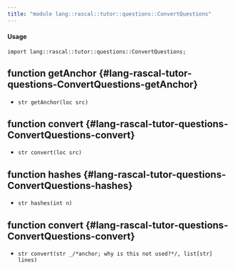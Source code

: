 ```yaml
---
title: "module lang::rascal::tutor::questions::ConvertQuestions"
---
```


#### Usage

`import lang::rascal::tutor::questions::ConvertQuestions;`

## function getAnchor {#lang-rascal-tutor-questions-ConvertQuestions-getAnchor}

* ``str getAnchor(loc src)``

## function convert {#lang-rascal-tutor-questions-ConvertQuestions-convert}

* ``str convert(loc src)``

## function hashes {#lang-rascal-tutor-questions-ConvertQuestions-hashes}

* ``str hashes(int n)``

## function convert {#lang-rascal-tutor-questions-ConvertQuestions-convert}

* ``str convert(str _/*anchor; why is this not used?*/, list[str] lines)``

